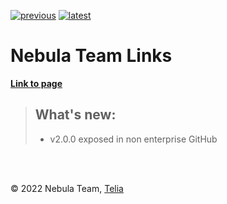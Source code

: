 [![previous](https://img.shields.io/badge/previous-1.2.0-yellow)](https://google.com)
[![latest](https://img.shields.io/badge/version-1.3.2-greem.svg)](https://google.com)

# Nebula Team Links 

<b>[Link to page](https://google.com)</b>

>## What's new:
>* v2.0.0 exposed in non enterprise GitHub

<br>
<br>

&copy; 2022 Nebula Team, [Telia](https://telia.se)
